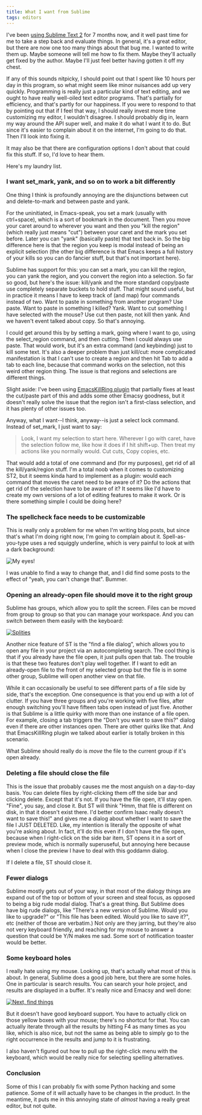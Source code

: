 ```yaml
---
title: What I want from Sublime
tags: editors
---
```


I've been [using Sublime Text 2](/blog/another_year_another_editor.html) for 7 months now, and it well past time for me to take a step back and evaluate things. In general, it's a great editor, but there are now one too many things about that bug me. I wanted to write them up. Maybe someone will tell me how to fix them. Maybe they'll actually get fixed by the author. Maybe I'll just feel better having gotten it off my chest.

If any of this sounds nitpicky, I should point out that I spent like 10 hours per day in this program, so what might seem like minor nuisances add up very quickly. Programming is really just a particular kind of text editing, and we ought to have really well-oiled text editor programs. That's partially for efficiency, and that's partly for our happiness. If you were to respond to that by pointing out that if I feel that way, I should really invest more time customizing my editor, I wouldn't disagree. I should probably dig in, learn my way around the API super well, and make it do what I want it to do. But since it's easier to complain about it on the internet, I'm going to do that. Then I'll look into fixing it.

It may also be that there are configuration options I don't about that could fix this stuff. If so, I'd love to hear them.

Here's my laundry list.

### I want set_mark, yank, and so on to work a bit differently ###

One thing I think is profoundly annoying are the disjunctions between cut and delete-to-mark and between paste and yank.

For the uninitiated, in Emacs-speak, you set a mark (usually with ctrl+space), which is a sort of bookmark in the document. Then you move your caret around to wherever you want and then you "kill the region" (which really just means "cut") between your caret and the mark you set before. Later you can "yank" (basically paste) that text back in. So the big difference here is that the region you keep is modal instead of being an explicit selection (the other big difference is that Emacs keeps a full history of your kills so you can do fancier stuff, but that's not important here).

Sublime has support for this: you can set a mark, you can kill the region, you can yank the region, and you convert the region into a selection. So far so good, but here's the issue: kill/yank and the more standard copy/paste use completely separate buckets to hold stuff. That might sound useful, but in practice it means I have to keep track of (and map) four commands instead of two. Want to paste in something from another program? Use paste. Want to paste in something I killed? Yank. Want to cut something I have selected with the mouse? Use cut then paste, not kill then yank. And we haven't event talked about copy. So that's annoying.

I could get around this by by setting a mark, going where I want to go, using the select_region command, and then cutting. Then I could always use paste. That would work, but it's an extra command (and keybinding) just to kill some text. It's also a deeper problem than just kill/cut: more complicated manifestation is that I can't use to create a region and then hit Tab to add a tab to each line, because that command works on the selection, not this weird other region thing. The issue is that regions and selections are different things.

Slight aside: I've been using [EmacsKillRing plugin](https://github.com/stiang/EmacsKillRing) that partially fixes at least the cut/paste part of this and adds some other Emacsy goodness, but it doesn't really solve the issue that the region isn't a first-class selection, and it has plenty of other issues too.

Anyway, what I want--I think, anyway--is just a select lock command. Instead of set_mark, I just want to say:

> Look, I want my selection to start here. Wherever I go with caret, have the selection follow me, like how it does if I hit shift+up. Then treat my actions like you normally would. Cut cuts, Copy copies, etc.

That would add a total of one command and (for my purposes), get rid of all the kill/yank/region stuff. I'm a total noob when it comes to customizing ST2, but it seems kinda hard to implement as a plugin: would each command that moves the caret need to be aware of it? Do the actions that get rid of the selection have to be aware of it? It seems like I'd have to create my own versions of a lot of editing features to make it work. Or is there something simple I could be doing here?

### The spellcheck face needs to be customizable ###

This is really only a problem for me when I'm writing blog posts, but since that's what I'm doing right now, I'm going to complain about it. Spell-as-you-type uses a red squiggly underline, which is very painful to look at with a dark background:

![My eyes!](/blog/images/death_to_retinas.png)

I was unable to find a way to change that, and I did find some posts to the effect of "yeah, you can't change that". Bummer.

### Opening an already-open file should move it to the right group ###

Sublime has groups, which allow you to split the screen. Files can be moved from group to group so that you can manage your workspace. And you can switch between them easily with the keyboard:

[![Splities](/blog/images/sublime_small.png)](/blog/images/sublime.png)

Another nice feature of ST is the "find a file dialog", which allows you to open any file in your project via an autocompleting search. The cool thing is that if you already have the file open, it just pulls open that tab. The trouble is that these two features don't play well together. If I want to edit an already-open file to the front of my selected group but the file is in some other group, Sublime will open another view on that file. 

While it can occasionally be useful to see different parts of a file side by side, that's the exception. One consequence is that you end up with a lot of clutter. If you have three groups and you're working with five files, after enough switching you'll have fifteen tabs open instead of just five. Another is that Sublime is a little quirky with more than one instance of a file open. For example, closing a tab triggers the "Don't you want to save this?" dialog even if there are other instances open. There are other quirks like that. And that EmacsKillRing plugin we talked about earlier is totally broken in this scenario.

What Sublime should really do is *move* the file to the current group if it's open already.

### Deleting a file should close the file ###

This is the issue that probably causes me the most anguish on a day-to-day basis. You can delete files by right-clicking them off the side bar and clicking delete. Except that it's not. If you have the file open, it'll stay open. "Fine", you say, and close it. But ST will think "Hmm, that file is different on disk, in that it doesn't exist there. I'd better confirm Isaac really doesn't want to save this!" and gives me a dialog about whether I want to save the file I JUST DELETED. Like, my intention is literally the opposite of what you're asking about. In fact, it'll do this even if I don't have the file open, because when I right-click on the side bar item, ST opens it in a sort of preview mode, which is normally superuseful, but annoying here because when I close the preview I have to deal with this goddamn dialog.

If I delete a file, ST should close it.

### Fewer dialogs ###

Sublime mostly gets out of your way, in that most of the dialogy things are expand out of the top or bottom of your screen and steal focus, as opposed to being a big rude modal dialog. That's a great thing. But Sublime does have big rude dialogs, like "There's a new version of Sublime. Would you like to upgrade?" or "This file has been edited. Would you like to save it?", etc (neither of those are verbatim.) Not only are they jarring, but they're also not very keyboard friendly, and reaching for my mouse to answer a question that could be Y/N makes me sad. Some sort of notification toaster would be better.

### Some keyboard holes ###

I really hate using my mouse. Looking up, that's actually what most of this is about. In general, Sublime does a good job here, but there are some holes. One in particular is search results. You can search your hole project, and results are displayed in a buffer. It's really nice and Emacsy and well done: 

[![Next, find things](/blog/images/search_for_stuff.png)](/blog/images/search_for_stuff.png)

But it doesn't have good keyboard support. You have to actually click on those yellow boxes with your mouse; there's no shortcut for that. You can actually iterate through all the results by hitting F4 as many times as you like, which is also nice, but not the same as being able to simply go to the right occurrence in the results and jump to it is frustrating.

I also haven't figured out how to pull up the right-click menu with the keyboard, which would be really nice for selecting spelling alternatives.

### Conclusion ###

Some of this I can probably fix with some Python hacking and some patience. Some of it will actually have to be changes in the product. In the meantime, it puts me in this annoying state of *almost* having a really great editor, but not quite.
